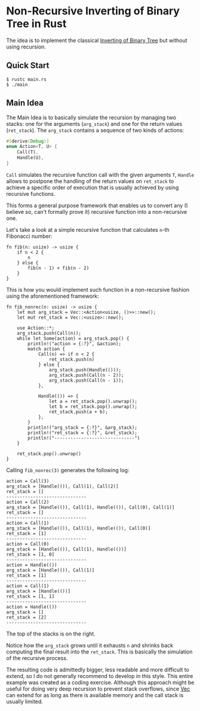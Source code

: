 # Non-Recursive Inverting of Binary Tree in Rust

The idea is to implement the classical [Inverting of Binary Tree](https://twitter.com/mxcl/status/608682016205344768?lang=en) but without using recursion.

## Quick Start

```console
$ rustc main.rs
$ ./main
```

## Main Idea

The Main Idea is to basically simulate the recursion by managing two stacks: one for the arguments (`arg_stack`) and one for the return values (`ret_stack`). The `arg_stack` contains a sequence of two kinds of actions:

```rs
#[derive(Debug)]
enum Action<T, U> {
    Call(T),
    Handle(U),
}
```

`Call` simulates the recursive function call with the given arguments `T`, `Handle` allows to postpone the handling of the return values on `ret_stack` to achieve a specific order of execution that is usually achieved by using recursive functions.

This forms a general purpose framework that enables us to convert any (I believe so, can't formally prove it) recursive function into a non-recursive one.

Let's take a look at a simple recursive function that calculates `n`-th Fibonacci number:

```console
fn fib(n: usize) -> usize {
    if n < 2 {
        n
    } else {
        fib(n - 1) + fib(n - 2)
    }
}
```

This is how you would implement such function in a non-recursive fashion using the aforementioned framework:

```console
fn fib_nonrec(n: usize) -> usize {
    let mut arg_stack = Vec::<Action<usize, ()>>::new();
    let mut ret_stack = Vec::<usize>::new();

    use Action::*;
    arg_stack.push(Call(n));
    while let Some(action) = arg_stack.pop() {
        println!("action = {:?}", &action);
        match action {
            Call(n) => if n < 2 {
                ret_stack.push(n)
            } else {
                arg_stack.push(Handle(()));
                arg_stack.push(Call(n - 2));
                arg_stack.push(Call(n - 1));
            },

            Handle(()) => {
                let a = ret_stack.pop().unwrap();
                let b = ret_stack.pop().unwrap();
                ret_stack.push(a + b);
            },
        }
        println!("arg_stack = {:?}", &arg_stack);
        println!("ret_stack = {:?}", &ret_stack);
        println!("------------------------------")
    }

    ret_stack.pop().unwrap()
}
```

Calling `fib_nonrec(3)` generates the following log:

```
action = Call(3)
arg_stack = [Handle(()), Call(1), Call(2)]
ret_stack = []
------------------------------
action = Call(2)
arg_stack = [Handle(()), Call(1), Handle(()), Call(0), Call(1)]
ret_stack = []
------------------------------
action = Call(1)
arg_stack = [Handle(()), Call(1), Handle(()), Call(0)]
ret_stack = [1]
------------------------------
action = Call(0)
arg_stack = [Handle(()), Call(1), Handle(())]
ret_stack = [1, 0]
------------------------------
action = Handle(())
arg_stack = [Handle(()), Call(1)]
ret_stack = [1]
------------------------------
action = Call(1)
arg_stack = [Handle(())]
ret_stack = [1, 1]
------------------------------
action = Handle(())
arg_stack = []
ret_stack = [2]
------------------------------
```

The top of the stacks is on the right.

Notice how the `arg_stack` grows until it exhausts `n` and shrinks back computing the final result into the `ret_stack`. This is basically the simulation of the recursive process.

The resulting code is admittedly bigger, less readable and more difficult to extend, so I do not generally recommend to develop in this style. This entire example was created as a coding exercise. Although this approach might be useful for doing very deep recursion to prevent stack overflows, since [Vec<T>](https://doc.rust-lang.org/std/vec/struct.Vec.html) can extend for as long as there is available memory and the call stack is usually limited.
